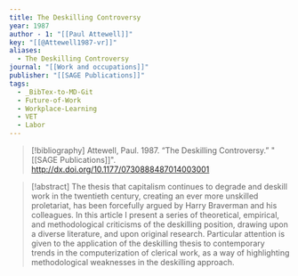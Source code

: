 ```yaml
---
title: The Deskilling Controversy
year: 1987
author - 1: "[[Paul Attewell]]"
key: "[[@Attewell1987-vr]]"
aliases:
  - The Deskilling Controversy
journal: "[[Work and occupations]]"
publisher: "[[SAGE Publications]]"
tags:
  - _BibTex-to-MD-Git
  - Future-of-Work
  - Workplace-Learning
  - VET
  - Labor
---
```


> [!bibliography]
> Attewell, Paul. 1987. “The Deskilling Controversy.” "[[SAGE Publications]]". http://dx.doi.org/10.1177/0730888487014003001

> [!abstract]
> The thesis that capitalism continues to degrade and deskill work in the twentieth century, creating an ever more unskilled proletariat, has been forcefully argued by Harry Braverman and his colleagues. In this article I present a series of theoretical, empirical, and methodological criticisms of the deskilling position, drawing upon a diverse literature, and upon original research. Particular attention is given to the application of the deskilling thesis to contemporary trends in the computerization of clerical work, as a way of highlighting methodological weaknesses in the deskilling approach.